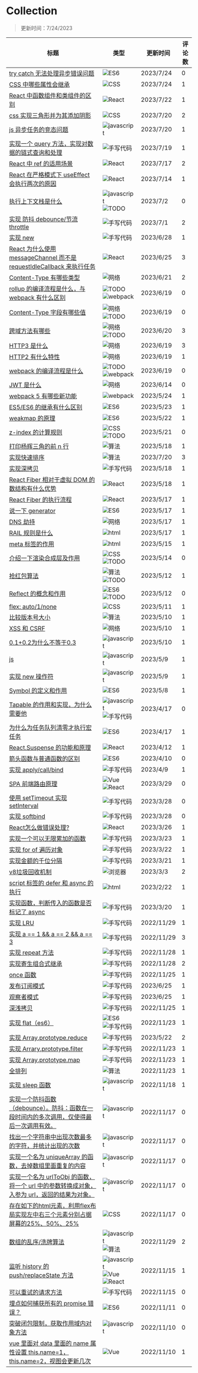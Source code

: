 # Collection

> 更新时间：7/24/2023

|标题|类型|更新时间|评论数|
|---|---|---|---|
|[try catch 无法处理异步错误问题](https://github.com/mortal-cultivation-biography/daydayup/issues/84)|![ES6](https://img.shields.io/badge/-ES6-B3FDB9)|2023/7/24|0|
|[CSS 中哪些属性会继承](https://github.com/mortal-cultivation-biography/daydayup/issues/83)|![CSS](https://img.shields.io/badge/-CSS-0D7622)|2023/7/24|1|
|[React 中函数组件和类组件的区别](https://github.com/mortal-cultivation-biography/daydayup/issues/82)|![React](https://img.shields.io/badge/-React-02FCFB)|2023/7/22|1|
|[css 实现三角形并为其添加阴影](https://github.com/mortal-cultivation-biography/daydayup/issues/81)|![CSS](https://img.shields.io/badge/-CSS-0D7622)|2023/7/20|2|
|[js 异步任务的竞态问题](https://github.com/mortal-cultivation-biography/daydayup/issues/80)|![javascript](https://img.shields.io/badge/-javascript-bfdadc)|2023/7/20|1|
|[实现一个 query 方法，实现对数据的链式查询和处理](https://github.com/mortal-cultivation-biography/daydayup/issues/79)|![手写代码](https://img.shields.io/badge/-手写代码-7D2F45)|2023/7/19|1|
|[React 中 ref 的适用场景](https://github.com/mortal-cultivation-biography/daydayup/issues/78)|![React](https://img.shields.io/badge/-React-02FCFB)|2023/7/17|2|
|[React 在严格模式下 useEffect 会执行两次的原因](https://github.com/mortal-cultivation-biography/daydayup/issues/77)|![React](https://img.shields.io/badge/-React-02FCFB)|2023/7/14|1|
|[执行上下文栈是什么](https://github.com/mortal-cultivation-biography/daydayup/issues/76)|![javascript](https://img.shields.io/badge/-javascript-bfdadc) ![TODO](https://img.shields.io/badge/-TODO-006b75)|2023/7/2|0|
|[实现 防抖 debounce/节流 throttle](https://github.com/mortal-cultivation-biography/daydayup/issues/75)|![手写代码](https://img.shields.io/badge/-手写代码-7D2F45)|2023/7/1|2|
|[实现 new](https://github.com/mortal-cultivation-biography/daydayup/issues/74)|![手写代码](https://img.shields.io/badge/-手写代码-7D2F45)|2023/6/28|1|
|[React 为什么使用 messageChannel 而不是 requestIdleCallback 来执行任务](https://github.com/mortal-cultivation-biography/daydayup/issues/73)|![React](https://img.shields.io/badge/-React-02FCFB)|2023/6/25|3|
|[Content-Type 有哪些类型](https://github.com/mortal-cultivation-biography/daydayup/issues/72)|![网络](https://img.shields.io/badge/-网络-006b75)|2023/6/21|2|
|[rollup 的编译流程是什么，与 webpack 有什么区别](https://github.com/mortal-cultivation-biography/daydayup/issues/71)|![TODO](https://img.shields.io/badge/-TODO-006b75) ![webpack](https://img.shields.io/badge/-webpack-1d76db)|2023/6/19|0|
|[Content-Type 字段有哪些值](https://github.com/mortal-cultivation-biography/daydayup/issues/70)|![网络](https://img.shields.io/badge/-网络-006b75) ![TODO](https://img.shields.io/badge/-TODO-006b75)|2023/6/19|0|
|[跨域方法有哪些](https://github.com/mortal-cultivation-biography/daydayup/issues/69)|![网络](https://img.shields.io/badge/-网络-006b75) ![TODO](https://img.shields.io/badge/-TODO-006b75)|2023/6/20|3|
|[HTTP3 是什么](https://github.com/mortal-cultivation-biography/daydayup/issues/68)|![网络](https://img.shields.io/badge/-网络-006b75)|2023/6/19|3|
|[HTTP2 有什么特性](https://github.com/mortal-cultivation-biography/daydayup/issues/67)|![网络](https://img.shields.io/badge/-网络-006b75)|2023/6/19|1|
|[webpack 的编译流程是什么](https://github.com/mortal-cultivation-biography/daydayup/issues/66)|![TODO](https://img.shields.io/badge/-TODO-006b75) ![webpack](https://img.shields.io/badge/-webpack-1d76db)|2023/6/19|0|
|[JWT 是什么](https://github.com/mortal-cultivation-biography/daydayup/issues/65)|![网络](https://img.shields.io/badge/-网络-006b75)|2023/6/14|0|
|[webpack 5 有哪些新功能](https://github.com/mortal-cultivation-biography/daydayup/issues/64)|![webpack](https://img.shields.io/badge/-webpack-1d76db)|2023/5/24|1|
|[ES5/ES6 的继承有什么区别](https://github.com/mortal-cultivation-biography/daydayup/issues/63)|![ES6](https://img.shields.io/badge/-ES6-B3FDB9)|2023/5/23|1|
|[weakmap 的原理](https://github.com/mortal-cultivation-biography/daydayup/issues/62)|![ES6](https://img.shields.io/badge/-ES6-B3FDB9)|2023/5/22|1|
|[z-index 的计算规则](https://github.com/mortal-cultivation-biography/daydayup/issues/61)|![CSS](https://img.shields.io/badge/-CSS-0D7622) ![TODO](https://img.shields.io/badge/-TODO-006b75)|2023/5/21|0|
|[打印杨辉三角的前 n 行](https://github.com/mortal-cultivation-biography/daydayup/issues/60)|![算法](https://img.shields.io/badge/-算法-8ED85A)|2023/5/18|1|
|[实现快速排序](https://github.com/mortal-cultivation-biography/daydayup/issues/59)|![算法](https://img.shields.io/badge/-算法-8ED85A)|2023/7/20|3|
|[实现深拷贝](https://github.com/mortal-cultivation-biography/daydayup/issues/58)|![手写代码](https://img.shields.io/badge/-手写代码-7D2F45)|2023/5/18|1|
|[React Fiber 相对于虚拟 DOM 的数结构有什么优势](https://github.com/mortal-cultivation-biography/daydayup/issues/57)|![React](https://img.shields.io/badge/-React-02FCFB)|2023/5/18|1|
|[React Fiber 的执行流程](https://github.com/mortal-cultivation-biography/daydayup/issues/56)|![React](https://img.shields.io/badge/-React-02FCFB)|2023/5/17|1|
|[说一下 generator](https://github.com/mortal-cultivation-biography/daydayup/issues/55)|![ES6](https://img.shields.io/badge/-ES6-B3FDB9)|2023/5/17|1|
|[DNS 劫持](https://github.com/mortal-cultivation-biography/daydayup/issues/54)|![网络](https://img.shields.io/badge/-网络-006b75)|2023/5/17|1|
|[RAIL 规则是什么](https://github.com/mortal-cultivation-biography/daydayup/issues/53)|![html](https://img.shields.io/badge/-html-585A7D)|2023/5/17|1|
|[meta 标签的作用](https://github.com/mortal-cultivation-biography/daydayup/issues/52)|![html](https://img.shields.io/badge/-html-585A7D)|2023/5/15|1|
|[介绍一下渲染合成层及作用](https://github.com/mortal-cultivation-biography/daydayup/issues/51)|![CSS](https://img.shields.io/badge/-CSS-0D7622) ![TODO](https://img.shields.io/badge/-TODO-006b75)|2023/5/14|0|
|[抢红包算法](https://github.com/mortal-cultivation-biography/daydayup/issues/50)|![算法](https://img.shields.io/badge/-算法-8ED85A) ![TODO](https://img.shields.io/badge/-TODO-006b75)|2023/5/12|1|
|[Reflect 的概念和作用](https://github.com/mortal-cultivation-biography/daydayup/issues/49)|![ES6](https://img.shields.io/badge/-ES6-B3FDB9) ![TODO](https://img.shields.io/badge/-TODO-006b75)|2023/5/12|0|
|[flex: auto/1/none ](https://github.com/mortal-cultivation-biography/daydayup/issues/48)|![CSS](https://img.shields.io/badge/-CSS-0D7622)|2023/5/11|1|
|[比较版本号大小](https://github.com/mortal-cultivation-biography/daydayup/issues/47)|![算法](https://img.shields.io/badge/-算法-8ED85A)|2023/5/10|1|
|[XSS 和 CSRF](https://github.com/mortal-cultivation-biography/daydayup/issues/46)|![网络](https://img.shields.io/badge/-网络-006b75)|2023/5/10|1|
|[0.1+0.2为什么不等于0.3](https://github.com/mortal-cultivation-biography/daydayup/issues/45)|![javascript](https://img.shields.io/badge/-javascript-bfdadc)|2023/5/10|1|
|[js](https://github.com/mortal-cultivation-biography/daydayup/issues/44)|![javascript](https://img.shields.io/badge/-javascript-bfdadc)|2023/5/9|1|
|[实现 new 操作符](https://github.com/mortal-cultivation-biography/daydayup/issues/43)|![javascript](https://img.shields.io/badge/-javascript-bfdadc)|2023/5/9|1|
|[Symbol 的定义和作用](https://github.com/mortal-cultivation-biography/daydayup/issues/42)|![ES6](https://img.shields.io/badge/-ES6-B3FDB9)|2023/5/8|1|
|[Tapable 的作用和实现，为什么需要他](https://github.com/mortal-cultivation-biography/daydayup/issues/41)|![javascript](https://img.shields.io/badge/-javascript-bfdadc) ![手写代码](https://img.shields.io/badge/-手写代码-7D2F45)|2023/4/17|0|
|[为什么为任务队列清零才执行宏任务](https://github.com/mortal-cultivation-biography/daydayup/issues/40)|![ES6](https://img.shields.io/badge/-ES6-B3FDB9)|2023/4/17|1|
|[React.Suspense 的功能和原理](https://github.com/mortal-cultivation-biography/daydayup/issues/39)|![React](https://img.shields.io/badge/-React-02FCFB)|2023/4/12|1|
|[箭头函数与普通函数的区别](https://github.com/mortal-cultivation-biography/daydayup/issues/38)|![ES6](https://img.shields.io/badge/-ES6-B3FDB9)|2023/4/10|0|
|[实现 apply/call/bind](https://github.com/mortal-cultivation-biography/daydayup/issues/37)|![手写代码](https://img.shields.io/badge/-手写代码-7D2F45)|2023/4/9|1|
|[SPA 前端路由原理](https://github.com/mortal-cultivation-biography/daydayup/issues/36)|![Vue](https://img.shields.io/badge/-Vue-0E8A16) ![React](https://img.shields.io/badge/-React-02FCFB)|2023/3/29|0|
|[使用 setTimeout 实现 setInterval](https://github.com/mortal-cultivation-biography/daydayup/issues/35)|![手写代码](https://img.shields.io/badge/-手写代码-7D2F45)|2023/3/28|0|
|[实现 softbind](https://github.com/mortal-cultivation-biography/daydayup/issues/34)|![手写代码](https://img.shields.io/badge/-手写代码-7D2F45)|2023/3/28|0|
|[React怎么做错误处理?](https://github.com/mortal-cultivation-biography/daydayup/issues/33)|![React](https://img.shields.io/badge/-React-02FCFB)|2023/3/26|1|
|[实现一个可以无限累加的函数](https://github.com/mortal-cultivation-biography/daydayup/issues/32)|![手写代码](https://img.shields.io/badge/-手写代码-7D2F45)|2023/3/23|1|
|[实现 for of 遍历对象](https://github.com/mortal-cultivation-biography/daydayup/issues/31)|![手写代码](https://img.shields.io/badge/-手写代码-7D2F45)|2023/3/22|1|
|[实现金额的千位分隔](https://github.com/mortal-cultivation-biography/daydayup/issues/30)|![手写代码](https://img.shields.io/badge/-手写代码-7D2F45)|2023/3/21|1|
|[v8垃圾回收机制](https://github.com/mortal-cultivation-biography/daydayup/issues/29)|![浏览器](https://img.shields.io/badge/-浏览器-B22B02)|2023/3/3|2|
|[script 标签的 defer 和 async 的执行](https://github.com/mortal-cultivation-biography/daydayup/issues/28)|![html](https://img.shields.io/badge/-html-585A7D)|2023/2/22|1|
|[实现函数，判断传入的函数是否标记了 async](https://github.com/mortal-cultivation-biography/daydayup/issues/27)|![手写代码](https://img.shields.io/badge/-手写代码-7D2F45)|2023/3/20|1|
|[实现 LRU](https://github.com/mortal-cultivation-biography/daydayup/issues/26)|![手写代码](https://img.shields.io/badge/-手写代码-7D2F45)|2022/11/29|1|
|[实现 a == 1 && a == 2 && a == 3](https://github.com/mortal-cultivation-biography/daydayup/issues/25)|![手写代码](https://img.shields.io/badge/-手写代码-7D2F45)|2022/11/29|3|
|[实现 repeat 方法](https://github.com/mortal-cultivation-biography/daydayup/issues/24)|![手写代码](https://img.shields.io/badge/-手写代码-7D2F45)|2022/11/28|1|
|[实现寄生组合式继承](https://github.com/mortal-cultivation-biography/daydayup/issues/23)|![手写代码](https://img.shields.io/badge/-手写代码-7D2F45)|2022/11/28|2|
|[once 函数](https://github.com/mortal-cultivation-biography/daydayup/issues/22)|![手写代码](https://img.shields.io/badge/-手写代码-7D2F45)|2022/11/25|1|
|[发布订阅模式](https://github.com/mortal-cultivation-biography/daydayup/issues/21)|![手写代码](https://img.shields.io/badge/-手写代码-7D2F45)|2023/6/25|1|
|[观察者模式](https://github.com/mortal-cultivation-biography/daydayup/issues/20)|![手写代码](https://img.shields.io/badge/-手写代码-7D2F45)|2023/6/25|1|
|[深浅拷贝](https://github.com/mortal-cultivation-biography/daydayup/issues/19)|![手写代码](https://img.shields.io/badge/-手写代码-7D2F45)|2022/11/25|1|
|[实现 flat（es6）](https://github.com/mortal-cultivation-biography/daydayup/issues/18)|![ES6](https://img.shields.io/badge/-ES6-B3FDB9) ![手写代码](https://img.shields.io/badge/-手写代码-7D2F45)|2022/11/23|1|
|[实现 Array.prototype.reduce](https://github.com/mortal-cultivation-biography/daydayup/issues/17)|![手写代码](https://img.shields.io/badge/-手写代码-7D2F45)|2023/5/22|2|
|[实现 Arrary.prototype.filter](https://github.com/mortal-cultivation-biography/daydayup/issues/16)|![手写代码](https://img.shields.io/badge/-手写代码-7D2F45)|2022/11/23|1|
|[实现 Array.prototype.map](https://github.com/mortal-cultivation-biography/daydayup/issues/15)|![手写代码](https://img.shields.io/badge/-手写代码-7D2F45)|2022/11/23|1|
|[全排列](https://github.com/mortal-cultivation-biography/daydayup/issues/14)|![算法](https://img.shields.io/badge/-算法-8ED85A)|2022/11/23|1|
|[实现 sleep 函数](https://github.com/mortal-cultivation-biography/daydayup/issues/13)|![javascript](https://img.shields.io/badge/-javascript-bfdadc)|2022/11/18|1|
|[实现一个防抖函数（debounce）。防抖：函数在一段时间内的多次调用，仅使得最后一次调用有效。](https://github.com/mortal-cultivation-biography/daydayup/issues/12)|![javascript](https://img.shields.io/badge/-javascript-bfdadc)|2022/11/17|0|
|[ 找出一个字符串中出现次数最多的字符，并统计出现的次数](https://github.com/mortal-cultivation-biography/daydayup/issues/11)|![javascript](https://img.shields.io/badge/-javascript-bfdadc)|2022/11/17|0|
|[实现一个名为 uniqueArray 的函数，去掉数组里面重复的内容](https://github.com/mortal-cultivation-biography/daydayup/issues/10)|![javascript](https://img.shields.io/badge/-javascript-bfdadc)|2022/11/17|0|
|[实现一个名为 urlToObj 的函数，将一个 url 中的参数转换成对象，入参为 url，返回的结果为对象。](https://github.com/mortal-cultivation-biography/daydayup/issues/9)|![javascript](https://img.shields.io/badge/-javascript-bfdadc)|2022/11/17|0|
|[存在如下的html元素，利用flex布局实现左中右三个元素分别占据屏幕的25%、50%、25%](https://github.com/mortal-cultivation-biography/daydayup/issues/8)|![CSS](https://img.shields.io/badge/-CSS-0D7622)|2022/11/17|0|
|[数组的乱序/洗牌算法](https://github.com/mortal-cultivation-biography/daydayup/issues/7)|![javascript](https://img.shields.io/badge/-javascript-bfdadc) ![算法](https://img.shields.io/badge/-算法-8ED85A)|2022/11/29|2|
|[监听 history 的 push/replaceState 方法](https://github.com/mortal-cultivation-biography/daydayup/issues/6)|![javascript](https://img.shields.io/badge/-javascript-bfdadc) ![Vue](https://img.shields.io/badge/-Vue-0E8A16) ![React](https://img.shields.io/badge/-React-02FCFB)|2022/11/15|1|
|[可以重试的请求方法](https://github.com/mortal-cultivation-biography/daydayup/issues/5)|![手写代码](https://img.shields.io/badge/-手写代码-7D2F45)|2022/11/15|0|
|[埋点如何捕获所有的 promise 错误？](https://github.com/mortal-cultivation-biography/daydayup/issues/4)|![ES6](https://img.shields.io/badge/-ES6-B3FDB9)|2022/11/11|0|
|[突破闭包限制，获取作用域内对象方法](https://github.com/mortal-cultivation-biography/daydayup/issues/3)|![javascript](https://img.shields.io/badge/-javascript-bfdadc)|2022/11/10|0|
|[vue 里面对 data 里面的 name 属性设置 this.name=1，this.name=2，视图会更新几次](https://github.com/mortal-cultivation-biography/daydayup/issues/2)|![Vue](https://img.shields.io/badge/-Vue-0E8A16)|2022/11/10|1|
